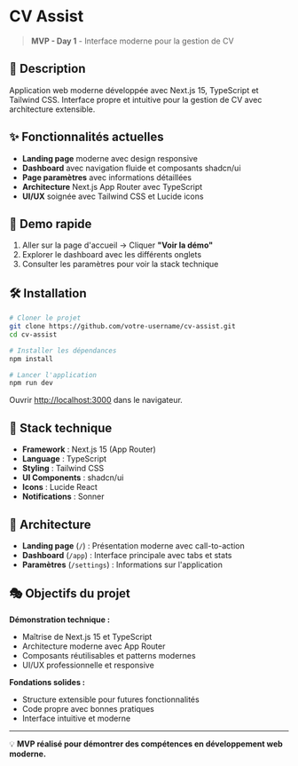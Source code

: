 # CV Assist

> **MVP - Day 1** - Interface moderne pour la gestion de CV

## 📖 Description

Application web moderne développée avec Next.js 15, TypeScript et Tailwind CSS. Interface propre et intuitive pour la gestion de CV avec architecture extensible.

## ✨ Fonctionnalités actuelles

- **Landing page** moderne avec design responsive
- **Dashboard** avec navigation fluide et composants shadcn/ui
- **Page paramètres** avec informations détaillées
- **Architecture** Next.js App Router avec TypeScript
- **UI/UX** soignée avec Tailwind CSS et Lucide icons

## 🎯 Demo rapide

1. Aller sur la page d'accueil → Cliquer **"Voir la démo"**
2. Explorer le dashboard avec les différents onglets
3. Consulter les paramètres pour voir la stack technique

## 🛠 Installation

```bash
# Cloner le projet
git clone https://github.com/votre-username/cv-assist.git
cd cv-assist

# Installer les dépendances
npm install

# Lancer l'application
npm run dev
```

Ouvrir [http://localhost:3000](http://localhost:3000) dans le navigateur.

## 📱 Stack technique

- **Framework** : Next.js 15 (App Router)
- **Language** : TypeScript
- **Styling** : Tailwind CSS
- **UI Components** : shadcn/ui
- **Icons** : Lucide React
- **Notifications** : Sonner

## 🎨 Architecture

- **Landing page** (`/`) : Présentation moderne avec call-to-action
- **Dashboard** (`/app`) : Interface principale avec tabs et stats
- **Paramètres** (`/settings`) : Informations sur l'application

## 🎭 Objectifs du projet

**Démonstration technique :**
- Maîtrise de Next.js 15 et TypeScript
- Architecture moderne avec App Router
- Composants réutilisables et patterns modernes
- UI/UX professionnelle et responsive

**Fondations solides :**
- Structure extensible pour futures fonctionnalités
- Code propre avec bonnes pratiques
- Interface intuitive et moderne

---

💡 **MVP réalisé pour démontrer des compétences en développement web moderne.**